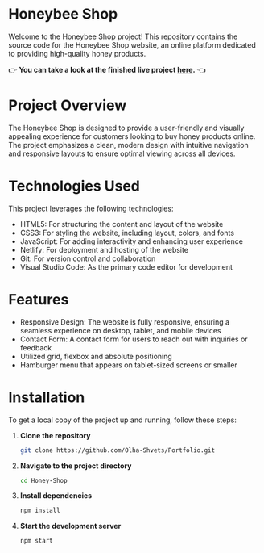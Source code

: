 # Honeybee Shop

Welcome to the Honeybee Shop project! This repository contains the source code for the Honeybee Shop website, an online platform dedicated to providing high-quality honey products.

👉 **You can take a look at the finished live project [here](https://honeybee-shop.netlify.app/).** 👈

# Project Overview

The Honeybee Shop is designed to provide a user-friendly and visually appealing experience for customers looking to buy honey products online. The project emphasizes a clean, modern design with intuitive navigation and responsive layouts to ensure optimal viewing across all devices.

# Technologies Used

This project leverages the following technologies:

- HTML5: For structuring the content and layout of the website
- CSS3: For styling the website, including layout, colors, and fonts
- JavaScript: For adding interactivity and enhancing user experience
- Netlify: For deployment and hosting of the website
- Git: For version control and collaboration
- Visual Studio Code: As the primary code editor for development

# Features

- Responsive Design: The website is fully responsive, ensuring a seamless experience on desktop, tablet, and mobile devices
- Contact Form: A contact form for users to reach out with inquiries or feedback
- Utilized grid, flexbox and absolute positioning
- Hamburger menu that appears on tablet-sized screens or smaller

# Installation

To get a local copy of the project up and running, follow these steps:

1. **Clone the repository**

   ```sh
   git clone https://github.com/Olha-Shvets/Portfolio.git
   ```

2. **Navigate to the project directory**

   ```sh
   cd Honey-Shop
   ```

3. **Install dependencies**

   ```sh
   npm install
   ```

4. **Start the development server**

   ```sh
   npm start
   ```
